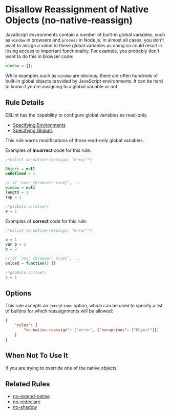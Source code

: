 # Disallow Reassignment of Native Objects (no-native-reassign)

JavaScript environments contain a number of built-in global variables, such as `window` in browsers and `process` in Node.js. In almost all cases, you don't want to assign a value to these global variables as doing so could result in losing access to important functionality. For example, you probably don't want to do this in browser code:

```js
window = {};
```

While examples such as `window` are obvious, there are often hundreds of built-in global objects provided by JavaScript environments. It can be hard to know if you're assigning to a global variable or not.

## Rule Details

ESLint has the capability to configure global variables as read-only.

* [Specifying Environments](../user-guide/configuring#specifying-environments)
* [Specifying Globals](../user-guide/configuring#specifying-globals)

This rule warns modifications of those read-only global variables.

Examples of **incorrect** code for this rule:

```js
/*eslint no-native-reassign: "error"*/

Object = null
undefined = 1

// if `env: {browser: true}`, ...
window = null
length = 1
top = 1

/*globals a:false*/
a = 1
```

Examples of **correct** code for this rule:

```js
/*eslint no-native-reassign: "error"*/

a = 1
var b = 1
b = 2

// if `env: {browser: true}`, ...
onload = function() {}

/*globals c:true*/
c = 1
```

## Options

This rule accepts an `exceptions` option, which can be used to specify a list of builtins for which reassignments will be allowed:

```json
{
    "rules": {
        "no-native-reassign": ["error", {"exceptions": ["Object"]}]
    }
}
```

## When Not To Use It

If you are trying to override one of the native objects.

## Related Rules

* [no-extend-native](no-extend-native.md)
* [no-redeclare](no-redeclare.md)
* [no-shadow](no-shadow.md)
